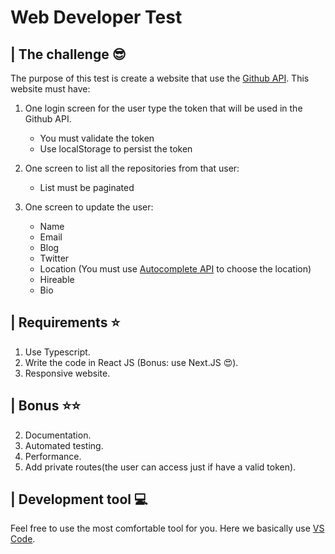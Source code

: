 # Web Developer Test

## | The challenge 😎

The purpose of this test is create a website that use the [Github API](https://docs.github.com/en/rest/reference).
This website must have:

1. One login screen for the user type the token that will be used in the Github API.

   - You must validate the token
   - Use localStorage to persist the token

2. One screen to list all the repositories from that user:

   - List must be paginated

3. One screen to update the user:
   - Name
   - Email
   - Blog
   - Twitter
   - Location (You must use [Autocomplete API](https://developers.google.com/places/web-service/autocomplete) to choose the location)
   - Hireable
   - Bio

## | Requirements ⭐

1. Use Typescript.
2. Write the code in React JS (Bonus: use Next.JS 😍).
3. Responsive website.

## | Bonus ⭐⭐

2. Documentation.
3. Automated testing.
4. Performance.
5. Add private routes(the user can access just if have a valid token).

## | Development tool 💻

Feel free to use the most comfortable tool for you.
Here we basically use [VS Code](https://code.visualstudio.com/).
